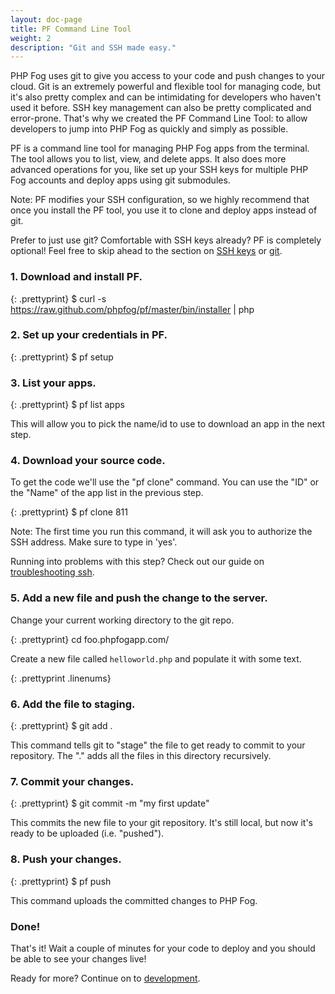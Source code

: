 ```yaml
---
layout: doc-page
title: PF Command Line Tool
weight: 2
description: "Git and SSH made easy."
---
```


PHP Fog uses git to give you access to your code and push changes to your cloud. Git is an extremely powerful and flexible tool for managing code, but it's also pretty complex and can be intimidating for developers who haven't used it before. SSH key management can also be pretty complicated and error-prone. That's why we created the PF Command Line Tool: to allow developers to jump into PHP Fog as quickly and simply as possible.

PF is a command line tool for managing PHP Fog apps from the terminal. The tool allows you to list, view, and delete apps. It also does more advanced operations for you, like set up your SSH keys for multiple PHP Fog accounts and deploy apps using git submodules. 

Note: PF modifies your SSH configuration, so we highly recommend that once you install the PF tool, you use it to clone and deploy apps instead of git. 

Prefer to just use git? Comfortable with SSH keys already? PF is completely optional! Feel free to skip ahead to the section on [SSH keys](/getting-started/ssh) or [git](/getting-started/git).

### 1. Download and install PF.

{: .prettyprint}
    $ curl -s https://raw.github.com/phpfog/pf/master/bin/installer | php

### 2. Set up your credentials in PF.

{: .prettyprint}
    $ pf setup 

### 3. List your apps.

{: .prettyprint}
    $ pf list apps 

This will allow you to pick the name/id to use to download an app in the next step.

### 4. Download your source code.

To get the code we'll use the "pf clone" command. You can use the "ID" or the "Name" of the app list in the previous step. 

{: .prettyprint}
    $ pf clone 811 

Note: The first time you run this command, it will ask you to authorize the SSH address. Make sure to type in 'yes'.

Running into problems with this step? Check out our guide on [troubleshooting ssh](/troubleshooting#ssh).

### 5. Add a new file and push the change to the server.

Change your current working directory to the git repo.

{: .prettyprint}
     cd foo.phpfogapp.com/  

Create a new file called `helloworld.php` and populate it with some text.

{: .prettyprint .linenums}
	<?php
		echo "hello world";
	?>
 
### 6. Add the file to staging.

{: .prettyprint}
    $ git add . 

This command tells git to "stage" the file to get ready to commit to your repository. The "." adds all the files in this directory recursively.

### 7. Commit your changes.

{: .prettyprint}
    $ git commit -m "my first update" 

This commits the new file to your git repository. It's still local, but now it's ready to be uploaded (i.e. "pushed"). 

### 8. Push your changes.

{: .prettyprint}
    $ pf push 

This command uploads the committed changes to PHP Fog.

### Done!

That's it! Wait a couple of minutes for your code to deploy and you should be able to see your changes live!

Ready for more? Continue on to [development](/getting-started/development).
